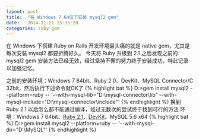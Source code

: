 ```yaml
---
layout: post
title:  "在 Windows 7 64位下安装 mysql2 gem"
date:   2014-11-21 15:35:20
categories: ruby gem
---
```


在 Windows 下搭建 Ruby on Rails 开发环境最头痛的就是 native gem，尤其是每次安装 mysql2 都要折腾好久。
今天将 Ruby 升级到 2.1 之后发现之前的 mysql2 gem 安装方法已经无效，经过坚持不懈的努力终于安装成功，特此记录以加强记忆。

之前的安装环境：Windows 7 64bit、Ruby 2.0、DevKit、MySQL Connector/C 32bit，然后执行下述命令就OK了
{% highlight bat %}
D:\>gem install mysql2 --platform=ruby -- '--with-mysql-lib="D:\mysql-connector\lib" --with-mysql-include="D:\mysql-connector\include"'
{% endhighlight %}
换到 Ruby 2.1 以后怎么都不能通过编译，经过无数次的尝试终于找到可行的方法
环境：Windows 7 64bit、[Ruby 2.1](http://dl.bintray.com/oneclick/rubyinstaller/rubyinstaller-2.1.5-x64.exe?direct)、[DevKit](http://cdn.rubyinstaller.org/archives/devkits/DevKit-mingw64-64-4.7.2-20130224-1432-sfx.exe)、MySQL 5.6 x64
{% highlight bat %}
D:\>gem install mysql2 --platform=ruby -- '--with-mysql-dir="D:\MySQL"'
{% endhighlight %}
